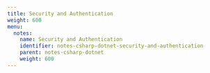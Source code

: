 ```yaml
---
title: Security and Authentication
weight: 600
menu:
  notes:
    name: Security and Authentication
    identifier: notes-csharp-dotnet-security-and-authentication
    parent: notes-csharp-dotnet
    weight: 600
---
```

